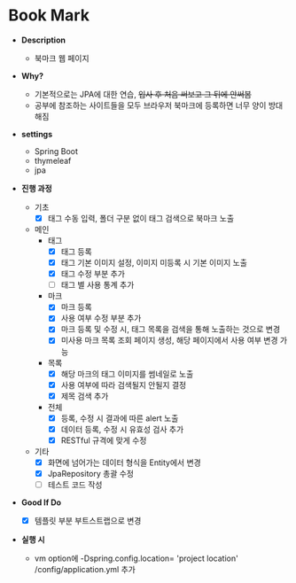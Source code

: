 # Book Mark 

- **Description**
    - 북마크 웹 페이지

- **Why?** 
    - 기본적으로는 JPA에 대한 연습, ~~입사 후 처음 써보고 그 뒤에 안써봄~~
    - 공부에 참조하는 사이트들을 모두 브라우저 북마크에 등록하면 너무 양이 방대해짐

- **settings**
    - Spring Boot
    - thymeleaf
    - jpa
    
- **진행 과정**

    - 기초 
        - [X] 태그 수동 입력, 폴더 구분 없이 태그 검색으로 북마크 노출
        
    - 메인
        - 태그 
            - [X] 태그 등록
            - [X] 태그 기본 이미지 설정, 이미지 미등록 시 기본 이미지 노출
            - [X] 태그 수정 부분 추가
            - [ ] 태그 별 사용 통계 추가
        - 마크 
            - [X] 마크 등록
            - [X] 사용 여부 수정 부분 추가
            - [X] 마크 등록 및 수정 시, 태그 목록을 검색을 통해 노출하는 것으로 변경
            - [X] 미사용 마크 목록 조회 페이지 생성, 해당 페이지에서 사용 여부 변경 가능
        - 목록
            - [X] 해당 마크의 태그 이미지를 썸네일로 노출
            - [X] 사용 여부에 따라 검색될지 안될지 결정
            - [X] 제목 검색 추가
        - 전체 
            - [X] 등록, 수정 시 결과에 따른 alert 노출
            - [X] 데이터 등록, 수정 시 유효성 검사 추가
            - [X] RESTful 규격에 맞게 수정
            
    - 기타 
        - [X] 화면에 넘어가는 데이터 형식을 Entity에서 변경
        - [X] JpaRepository 총괄 수정
        - [ ] 테스트 코드 작성
 
- **Good If Do**
    - [X] 템플릿 부분 부트스트랩으로 변경
    
- **실행 시**
    - vm option에  -Dspring.config.location= 'project location' /config/application.yml 추가
